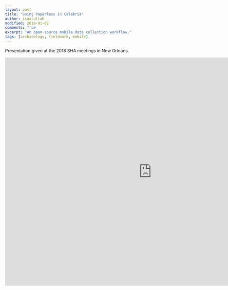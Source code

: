 ```yaml
---
layout: post
title: "Going Paperless in Calabria"
author: isaacullah
modified: 2018-01-02
comments: True
excerpt: "An open-source mobile data collection workflow."
tags: [archaeology, fieldwork, mobile]
---
```


Presentation given at the 2018 SHA meetings in New Orleans. 

<iframe src="https://docs.google.com/presentation/d/e/2PACX-1vQiCqGnGq3DRr0IR3Fx1VKof5ijtf3ECeJusMpqCMDPBvf61niXYBtY4_DTCIu6z8D3fPAaffCabkBF/embed?start=false&loop=false&delayms=10000" frameborder="0" width="960" height="749" allowfullscreen="true" mozallowfullscreen="true" webkitallowfullscreen="true"></iframe>